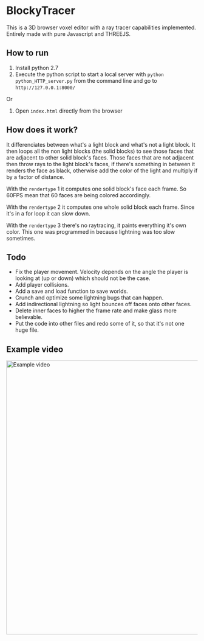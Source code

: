 # BlockyTracer

This is a 3D browser voxel editor with a ray tracer capabilities implemented. Entirely made with pure Javascript and THREEJS.

## How to run
1. Install python 2.7
2. Execute the python script to start a local server with ```python python_HTTP_server.py``` from the command line and go to ```http://127.0.0.1:8000/```

Or

1. Open ```index.html``` directly from the browser

## How does it work?
It differenciates between what's a light block and what's not a light block. It then loops all the non light blocks (the solid blocks) to see those faces that are adjacent to other solid block's faces. Those faces that are not adjacent then throw rays to the light block's faces, if there's something in between it renders the face as black, otherwise add the color of the light and multiply if by a factor of distance.

With the ```rendertype``` 1 it computes one solid block's face each frame. So 60FPS mean that 60 faces are being colored accordingly.

With the ```rendertype``` 2 it computes one whole solid block each frame. Since it's in a for loop it can slow down.

With the ```rendertype``` 3 there's no raytracing, it paints everything it's own color. This one was programmed in because lightning was too slow sometimes.

## Todo
* Fix the player movement. Velocity depends on the angle the player is looking at (up or down) which should not be the case.
* Add player collisions.
* Add a save and load function to save worlds.
* Crunch and optimize some lightning bugs that can happen.
* Add indirectional lightning so light bounces off faces onto other faces.
* Delete inner faces to higher the frame rate and make glass more believable.
* Put the code into other files and redo some of it, so that it's not one huge file.

## Example video

<a href="http://www.youtube.com/watch?feature=player_embedded&v=M-IMUY6wN28
" target="_blank"><img src="http://img.youtube.com/vi/M-IMUY6wN28/0.jpg" 
alt="Example video" width="720"  /></a>